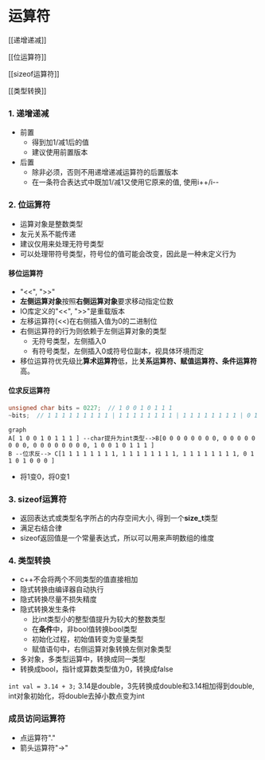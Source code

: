 # 运算符

[[递增递减]]

[[位运算符]]

[[sizeof运算符]]

[[类型转换]]


### 1. 递增递减

- 前置
  - 得到加1/减1后的值
  - 建议使用前置版本
- 后置
  - 除非必须，否则不用递增递减运算符的后置版本
  - 在一条符合表达式中既加1/减1又使用它原来的值, 使用i++/i--

### 2. 位运算符

- 运算对象是整数类型
- 友元关系不能传递
- 建议仅用来处理无符号类型
- 可以处理带符号类型，符号位的值可能会改变，因此是一种未定义行为

#### 移位运算符

- "<<", ">>"
- **左侧运算对象**按照**右侧运算对象**要求移动指定位数
- IO库定义的"<<", ">>"是重载版本
- 左移运算符(<<)在右侧插入值为0的二进制位
- 右侧运算符的行为则依赖于左侧运算对象的类型
  - 无符号类型，左侧插入0
  - 有符号类型，左侧插入0或符号位副本，视具体环境而定
- 移位运算符优先级比**算术运算符**低，比**关系运算符、赋值运算符、条件运算符**高。

#### 位求反运算符

```c++
unsigned char bits = 0227;  // 1 0 0 1 0 1 1 1
~bits;  // 1 1 1 1 1 1 1 1 1 | 1 1 1 1 1 1 1 1 | 1 1 1 1 1 1 1 1 | 0 1 1 0 1 0 0 0 |
```

```mermaid
graph
A[ 1 0 0 1 0 1 1 1 ] --char提升为int类型-->B[0 0 0 0 0 0 0 0, 0 0 0 0 0 0 0 0, 0 0 0 0 0 0 0 0, 1 0 0 1 0 1 1 1 ]
B --位求反--> C[1 1 1 1 1 1 1 1, 1 1 1 1 1 1 1 1, 1 1 1 1 1 1 1 1, 0 1 1 0 1 0 0 0 ]
```

- 将1变0，将0变1

### 3. sizeof运算符

- 返回表达式或类型名字所占的内存空间大小, 得到一个**size_t**类型
- 满足右结合律
- sizeof返回值是一个常量表达式，所以可以用来声明数组的维度

### 4. 类型转换

- c++不会将两个不同类型的值直接相加
- 隐式转换由编译器自动执行
- 隐式转换尽量不损失精度
- 隐式转换发生条件
  - 比int类型小的整型值提升为较大的整数类型
  - 在**条件**中，非bool值转换bool类型
  - 初始化过程，初始值转变为变量类型
  - 赋值语句中，右侧运算对象转换左侧对象类型
- 多对象，多类型运算中，转换成同一类型
- 转换成bool，指针或算数类型值为0，转换成false

`int val = 3.14 + 3;`
3.14是double，3先转换成double和3.14相加得到double, int对象初始化，将double去掉小数点变为int

### 成员访问运算符

- 点运算符"."
- 箭头运算符"->"